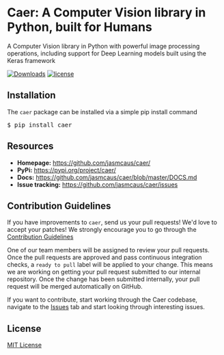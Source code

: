 # Caer: A Computer Vision library in Python, built for Humans
A Computer Vision library in Python with powerful image processing operations, including support for Deep Learning models built using the Keras framework

[![Downloads](https://pepy.tech/badge/caer)](https://pepy.tech/project/caer)
[![license](https://img.shields.io/github/license/mashape/apistatus.svg?maxAge=2592000)](https://github.com/jasmcaus/caer/blob/master/LICENSE)

## Installation
The `caer` package can be installed via a simple pip install command 

<pre>$ pip install caer</pre>

## Resources

- **Homepage:** <https://github.com/jasmcaus/caer/>
- **PyPi:** <https://pypi.org/project/caer/>
- **Docs:** <https://github.com/jasmcaus/caer/blob/master/DOCS.md>
- **Issue tracking:** <https://github.com/jasmcaus/caer/issues>

## Contribution Guidelines

If you have improvements to `caer`, send us your pull requests! We'd love to accept your patches! We strongly encourage you to go through the [Contribution Guidelines](CONTRIBUTING.md)

One of our team members will be assigned to review your pull requests. Once the pull requests are approved and pass continuous integration checks, a `ready to pull` label will be applied to your change. This means we are working on getting your pull request submitted to our internal repository. Once the change has been submitted internally, your pull request will be merged automatically on GitHub.

If you want to contribute, start working through the Caer codebase, navigate to the
[Issues](https://github.com/jasmcaus/caer/issues) tab and start looking through interesting issues. 

## License

[MIT License](https://github.com/jasmcaus/caer/blob/master/LICENSE)